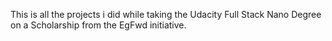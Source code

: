 This is all the projects i did while taking the Udacity Full Stack Nano Degree on a Scholarship from the EgFwd initiative.
